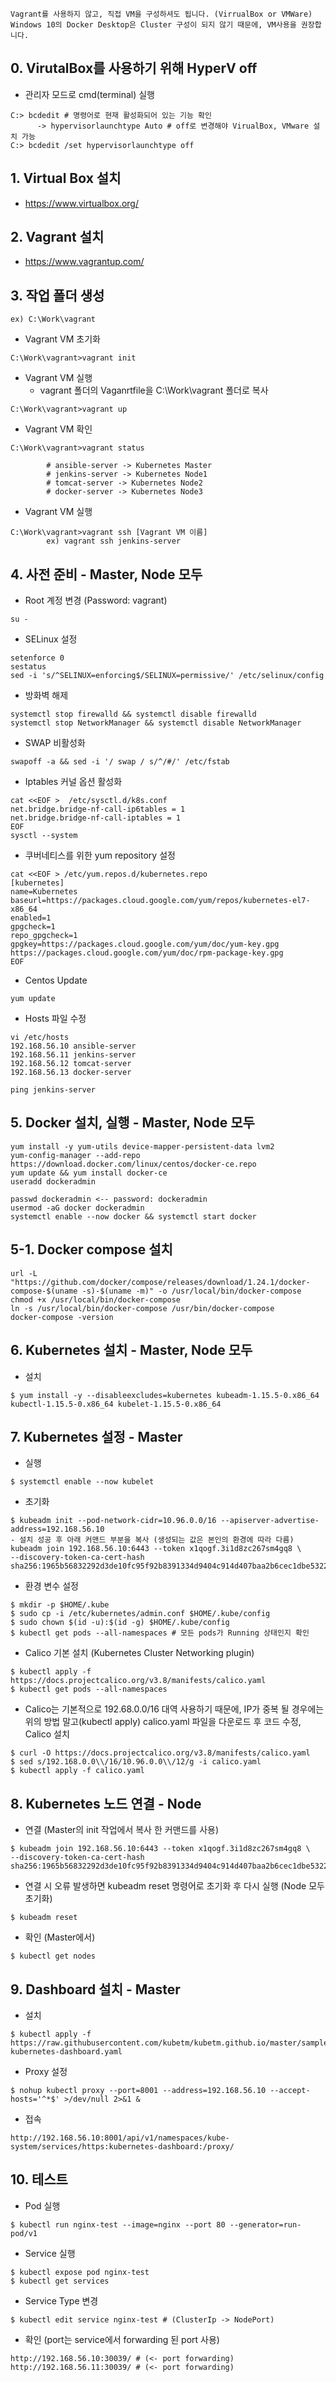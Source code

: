 ```
Vagrant를 사용하지 않고, 직접 VM을 구성하셔도 됩니다. (VirrualBox or VMWare)
Windows 10의 Docker Desktop은 Cluster 구성이 되지 않기 때문에, VM사용을 권장합니다.
```

## 0. VirutalBox를 사용하기 위해 HyperV off

- 관리자 모드로 cmd(terminal) 실행

```
C:> bcdedit # 명령어로 현재 활성화되어 있는 기능 확인 
      -> hypervisorlaunchtype Auto # off로 변경해야 VirualBox, VMware 설치 가능
C:> bcdedit /set hypervisorlaunchtype off
```

## 1. Virtual Box 설치

- https://www.virtualbox.org/

## 2. Vagrant 설치

- https://www.vagrantup.com/

## 3. 작업 폴더 생성

```
ex) C:\Work\vagrant
```

- Vagrant VM 초기화

```
C:\Work\vagrant>vagrant init
```

- Vagrant VM 실행
  - vagrant 폴더의 Vaganrtfile을 C:\Work\vagrant 폴더로 복사

```
C:\Work\vagrant>vagrant up
```

- Vagrant VM 확인

```
C:\Work\vagrant>vagrant status
    
        # ansible-server -> Kubernetes Master
        # jenkins-server -> Kubernetes Node1
        # tomcat-server -> Kubernetes Node2
        # docker-server -> Kubernetes Node3
```

- Vagrant VM 실행

```
C:\Work\vagrant>vagrant ssh [Vagrant VM 이름] 
        ex) vagrant ssh jenkins-server
```

## 4. 사전 준비 - Master, Node 모두

- Root 계정 변경 (Password: vagrant)

```
su - 
```

- SELinux 설정

```
setenforce 0
sestatus
sed -i 's/^SELINUX=enforcing$/SELINUX=permissive/' /etc/selinux/config
```

- 방화벽 해제

```
systemctl stop firewalld && systemctl disable firewalld
systemctl stop NetworkManager && systemctl disable NetworkManager
```

- SWAP 비활성화

```
swapoff -a && sed -i '/ swap / s/^/#/' /etc/fstab
```

- Iptables 커널 옵션 활성화

```
cat <<EOF >  /etc/sysctl.d/k8s.conf
net.bridge.bridge-nf-call-ip6tables = 1
net.bridge.bridge-nf-call-iptables = 1
EOF
sysctl --system
```

- 쿠버네티스를 위한 yum repository 설정

```
cat <<EOF > /etc/yum.repos.d/kubernetes.repo
[kubernetes]
name=Kubernetes
baseurl=https://packages.cloud.google.com/yum/repos/kubernetes-el7-x86_64
enabled=1
gpgcheck=1
repo_gpgcheck=1
gpgkey=https://packages.cloud.google.com/yum/doc/yum-key.gpg https://packages.cloud.google.com/yum/doc/rpm-package-key.gpg
EOF
```

- Centos Update

```
yum update
```

- Hosts 파일 수정

```
vi /etc/hosts
192.168.56.10 ansible-server
192.168.56.11 jenkins-server
192.168.56.12 tomcat-server
192.168.56.13 docker-server

ping jenkins-server 
```

## 5. Docker 설치, 실행 - Master, Node 모두

```
yum install -y yum-utils device-mapper-persistent-data lvm2 
yum-config-manager --add-repo https://download.docker.com/linux/centos/docker-ce.repo
yum update && yum install docker-ce
useradd dockeradmin

passwd dockeradmin <-- password: dockeradmin
usermod -aG docker dockeradmin
systemctl enable --now docker && systemctl start docker
```

## 5-1. Docker compose 설치

```
url -L "https://github.com/docker/compose/releases/download/1.24.1/docker-compose-$(uname -s)-$(uname -m)" -o /usr/local/bin/docker-compose
chmod +x /usr/local/bin/docker-compose
ln -s /usr/local/bin/docker-compose /usr/bin/docker-compose
docker-compose -version 
```

## 6. Kubernetes 설치 - Master, Node 모두

- 설치

```
$ yum install -y --disableexcludes=kubernetes kubeadm-1.15.5-0.x86_64 kubectl-1.15.5-0.x86_64 kubelet-1.15.5-0.x86_64
```

## 7. Kubernetes 설정 - Master

- 실행

```
$ systemctl enable --now kubelet
```

- 초기화

```
$ kubeadm init --pod-network-cidr=10.96.0.0/16 --apiserver-advertise-address=192.168.56.10
- 설치 성공 후 아래 커맨드 부분을 복사 (생성되는 값은 본인의 환경에 따라 다름)
kubeadm join 192.168.56.10:6443 --token x1qogf.3i1d8zc267sm4gq8 \
--discovery-token-ca-cert-hash sha256:1965b56832292d3de10fc95f92b8391334d9404c914d407baa2b6cec1dbe5322
```

- 환경 변수 설정

```
$ mkdir -p $HOME/.kube
$ sudo cp -i /etc/kubernetes/admin.conf $HOME/.kube/config
$ sudo chown $(id -u):$(id -g) $HOME/.kube/config
$ kubectl get pods --all-namespaces # 모든 pods가 Running 상태인지 확인 
```

- Calico 기본 설치 (Kubernetes Cluster Networking plugin)

```
$ kubectl apply -f https://docs.projectcalico.org/v3.8/manifests/calico.yaml
$ kubectl get pods --all-namespaces
```

- Calico는 기본적으로 192.68.0.0/16 대역 사용하기 때문에, IP가 중복 될 경우에는 위의 방법 말고(kubectl apply) calico.yaml 파일을 다운로드 후 코드 수정, Calico 설치

```
$ curl -O https://docs.projectcalico.org/v3.8/manifests/calico.yaml  
$ sed s/192.168.0.0\\/16/10.96.0.0\\/12/g -i calico.yaml
$ kubectl apply -f calico.yaml
```

## 8. Kubernetes 노드 연결 - Node

- 연결 (Master의 init 작업에서 복사 한 커맨드를 사용)

```
$ kubeadm join 192.168.56.10:6443 --token x1qogf.3i1d8zc267sm4gq8 \
--discovery-token-ca-cert-hash sha256:1965b56832292d3de10fc95f92b8391334d9404c914d407baa2b6cec1dbe5322  
```

- 연결 시 오류 발생하면 kubeadm reset 명령어로 초기화 후 다시 실행 (Node 모두 초기화)

```
$ kubeadm reset
```

- 확인 (Master에서)

```
$ kubectl get nodes
```

## 9. Dashboard 설치 - Master

- 설치

```
$ kubectl apply -f https://raw.githubusercontent.com/kubetm/kubetm.github.io/master/sample/practice/appendix/gcp-kubernetes-dashboard.yaml
```

- Proxy 설정

```
$ nohup kubectl proxy --port=8001 --address=192.168.56.10 --accept-hosts='^*$' >/dev/null 2>&1 &
```

- 접속

```
http://192.168.56.10:8001/api/v1/namespaces/kube-system/services/https:kubernetes-dashboard:/proxy/
```

## 10. 테스트

- Pod 실행

```
$ kubectl run nginx-test --image=nginx --port 80 --generator=run-pod/v1
```

- Service 실행

```
$ kubectl expose pod nginx-test 
$ kubectl get services
```

- Service Type 변경

```
$ kubectl edit service nginx-test # (ClusterIp -> NodePort)
```

- 확인 (port는 service에서 forwarding 된 port 사용)

```
http://192.168.56.10:30039/ # (<- port forwarding)
http://192.168.56.11:30039/ # (<- port forwarding)
```